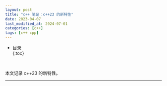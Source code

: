 ```yaml
---
layout: post
title: "c++ 笔记：c++23 的新特性"
date: 2023-04-07
last_modified_at: 2024-07-01
categories: [c++]
tags: [c++ cpp]
---
```


* 目录  
{:toc}
<br/>

本文记录 c++23 的新特性。  

---
